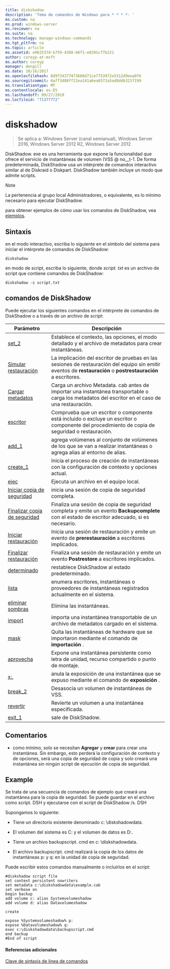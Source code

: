 ```yaml
---
title: diskshadow
description: 'Tema de comandos de Windows para * * * *- '
ms.custom: na
ms.prod: windows-server
ms.reviewer: na
ms.suite: na
ms.technology: manage-windows-commands
ms.tgt_pltfrm: na
ms.topic: article
ms.assetid: e962537d-b759-4368-b6f1-e8391cf7b221
author: coreyp-at-msft
ms.author: coreyp
manager: dongill
ms.date: 10/16/2017
ms.openlocfilehash: 8d9f34377473608d71ce7753972e5312d9eea0f6
ms.sourcegitcommit: 6aff3d88ff22ea141a6ea6572a5ad8dd6321f199
ms.translationtype: MT
ms.contentlocale: es-ES
ms.lasthandoff: 09/27/2019
ms.locfileid: "71377772"
---
```

# <a name="diskshadow"></a>diskshadow

>Se aplica a: Windows Server (canal semianual), Windows Server 2016, Windows Server 2012 R2, Windows Server 2012

DiskShadow. exe es una herramienta que expone la funcionalidad que ofrece el servicio de instantáneas de volumen \(VSS @ no__t-1. De forma predeterminada, DiskShadow usa un intérprete de comandos interactivo similar al de Diskraid o Diskpart. DiskShadow también incluye un modo que admite scripts.  
  
> [!NOTE]  
> La pertenencia al grupo local Administradores, o equivalente, es lo mínimo necesario para ejecutar DiskShadow.  
  
para obtener ejemplos de cómo usar los comandos de DiskShadow, vea [ejemplos](#BKMK_examples).  
  
## <a name="syntax"></a>Sintaxis  
en el modo interactivo, escriba lo siguiente en el símbolo del sistema para iniciar el intérprete de comandos de DiskShadow:  
  
```  
diskshadow  
```  
  
en modo de script, escriba lo siguiente, donde *script. txt* es un archivo de script que contiene comandos de DiskShadow:  
  
```  
diskshadow -s script.txt  
```  
  
## <a name="diskshadow-commands"></a>comandos de DiskShadow  
Puede ejecutar los siguientes comandos en el intérprete de comandos de DiskShadow o a través de un archivo de script:  
  
|Parámetro|Descripción|  
|-------|--------|  
|[set_2](set_2.md)|Establece el contexto, las opciones, el modo detallado y el archivo de metadatos para crear instantáneas.|  
|[Simular restauración](simulate-restore.md)|La implicación del escritor de pruebas en las sesiones de restauración del equipo sin emitir eventos de **restauración** o **postrestauración** a escritores.|  
|[Cargar metadatos](load-metadata.md)|Carga un archivo Metadata. cab antes de importar una instantánea transportable o carga los metadatos del escritor en el caso de una restauración.|  
|[escritor](writer.md)|Comprueba que un escritor o componente está incluido o excluye un escritor o componente del procedimiento de copia de seguridad o restauración.|  
|[add_1](add_1.md)|agrega volúmenes al conjunto de volúmenes de los que se van a realizar instantáneas o agrega alias al entorno de alias.|  
|[create_1](create_1.md)|Inicia el proceso de creación de instantáneas con la configuración de contexto y opciones actual.|  
|[ejec](exec.md)|Ejecuta un archivo en el equipo local.|  
|[Iniciar copia de seguridad](begin-backup.md)|inicia una sesión de copia de seguridad completa.|  
|[Finalizar copia de seguridad](end-backup.md)|Finaliza una sesión de copia de seguridad completa y emite un evento **Backupcomplete** con el estado de escritor adecuado, si es necesario.|  
|[Iniciar restauración](begin-restore.md)|Inicia una sesión de restauración y emite un evento de **prerestauración** a escritores implicados.|  
|[Finalizar restauración](end-restore.md)|Finaliza una sesión de restauración y emite un evento **Postrestore** a escritores implicados.|  
|[determinado](reset.md)|restablece DiskShadow al estado predeterminado.|  
|[lista](list.md)|enumera escritores, instantáneas o proveedores de instantáneas registrados actualmente en el sistema.|  
|[eliminar sombras](delete-shadows.md)|Elimina las instantáneas.|  
|[import](import.md)|importa una instantánea transportable de un archivo de metadatos cargado en el sistema.|  
|[mask](mask.md)|Quita las instantáneas de hardware que se importaron mediante el comando de **importación** .|  
|[aprovecha](expose.md)|Expone una instantánea persistente como letra de unidad, recurso compartido o punto de montaje.|  
|[x:.](unexpose.md)|anula la exposición de una instantánea que se expuso mediante el comando de **exposición** .|  
|[break_2](break_2.md)|Desasocia un volumen de instantáneas de VSS.|  
|[revertir](revert.md)|Revierte un volumen a una instantánea especificada.|  
|[exit_1](exit_1.md)|sale de DiskShadow.|  
  
## <a name="remarks"></a>Comentarios  
  
-   como mínimo, solo se necesitan **Agregar** y **crear** para crear una instantánea. Sin embargo, esto perderá la configuración de contexto y de opciones, será una copia de seguridad de copia y solo creará una instantánea sin ningún script de ejecución de copia de seguridad.  
  
## <a name="BKMK_examples"></a>Example  
Se trata de una secuencia de comandos de ejemplo que creará una instantánea para la copia de seguridad. Se puede guardar en el archivo como script. DSH y ejecutarse con el script de DiskShadow \/s. DSH  
  
Supongamos lo siguiente:  
  
-   Tiene un directorio existente denominado c: \\diskshadowdata.  
  
-   El volumen del sistema es C: y el volumen de datos es D:.  
  
-   Tiene un archivo backupscript. cmd en c: \\diskshadowdata.  
  
-   El archivo backupscript. cmd realizará la copia de los datos de instantáneas p: y q: en la unidad de copia de seguridad.  
  
Puede escribir estos comandos manualmente o incluirlos en el script:  
  
```  
#diskshadow script file  
set context persistent nowriters  
set metadata c:\diskshadowdata\example.cab  
set verbose on  
begin backup  
add volume c: alias Systemvolumeshadow  
add volume d: alias Datavolumeshadow  
  
create  
  
expose %Systemvolumeshadow% p:  
expose %Datavolumeshadow% q:  
exec c:\diskshadowdata\backupscript.cmd  
end backup  
#End of script  
```  
  
#### <a name="additional-references"></a>Referencias adicionales  
[Clave de sintaxis de línea de comandos](command-line-syntax-key.md)  
  

